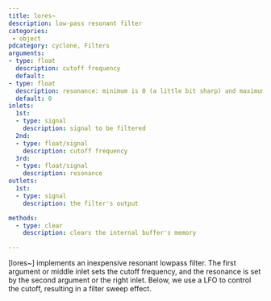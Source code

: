 ```yaml
---
title: lores~
description: low-pass resonant filter
categories:
 - object
pdcategory: cyclone, Filters
arguments:
- type: float
  description: cutoff frequency
  default:
- type: float
  description: resonance: minimum is 0 (a little bit sharp) and maximum is 1 (as sharp as possible and also LOUD)
  default: 0
inlets:
  1st:
  - type: signal
    description: signal to be filtered
  2nd:
  - type: float/signal
    description: cutoff frequency
  3rd:
  - type: float/signal
    description: resonance
outlets:
  1st:
  - type: signal
    description: the filter's output

methods:
  - type: clear
    description: clears the internal buffer's memory

---
```


[lores~] implements an inexpensive resonant lowpass filter. The first argument or middle inlet sets the cutoff frequency, and the resonance is set by the second argument or the right inlet. Below, we use a LFO to control the cutoff, resulting in a filter sweep effect.

